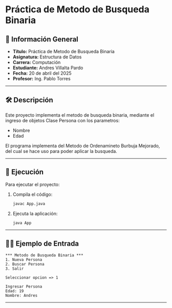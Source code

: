 
# Práctica de Metodo de Busqueda Binaria

## 📌 Información General

- **Título:** Práctica de Metodo de Busqueda Binaria
- **Asignatura:** Estructura de Datos
- **Carrera:** Computación
- **Estudiante:** Andres Villalta Pardo
- **Fecha:** 20 de abril del 2025
- **Profesor:** Ing. Pablo Torres

---

## 🛠️ Descripción

Este proyecto implementa el metodo de busqueda binaria, mediante el ingreso de objetos Clase Persona con los parametros:
- Nombre
- Edad

El programa implementa del Metodo de Ordenamineto Burbuja Mejorado, del cual se hace uso para poder aplicar la busqueda.

---

## 🚀 Ejecución

Para ejecutar el proyecto:

1. Compila el código:
    ```bash
    javac App.java
    ```
2. Ejecuta la aplicación:
    ```bash
    java App
    ```

---

## 🧑‍💻 Ejemplo de Entrada

```plaintext
*** Metodo de Busqueda Binaria ***
1. Nueva Persona
2. Buscar Persona
3. Salir

Seleccionar opcion => 1

Ingresar Persona
Edad: 19
Nombre: Andres

```

---


